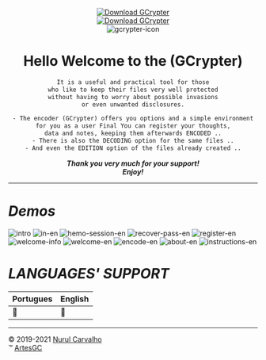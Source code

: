 <div align="center">

  
[![Download GCrypter](https://img.shields.io/sourceforge/dt/gcrypter.svg)](https://sourceforge.net/projects/gcrypter/files/latest/download) \
[![Download GCrypter](https://a.fsdn.com/con/app/sf-download-button)](https://sourceforge.net/projects/gcrypter/files/latest/download) \
![gcrypter-icon](gcrypter/gcr-icons/gcrypter-logo-dark.png)

# Hello Welcome to the (GCrypter)

```txt
It is a useful and practical tool for those
who like to keep their files very well protected
without having to worry about possible invasions
or even unwanted disclosures.

- The encoder (GCrypter) offers you options and a simple environment
for you as a user Final You can register your thoughts,
data and notes, keeping them afterwards ENCODED ..
- There is also the DECODING option for the same files ..
- And even the EDITION option of the files already created ..
```

_**Thank you very much for your support! \
Enjoy!**_

</div>

---

# _Demos_

![intro](docs/demos/intro.png)
![in-en](docs/demos/in-en.png)
![hemo-session-en](docs/demos/login.png)
![recover-pass-en](docs/demos/recover.png)
![register-en](docs/demos/register.png)
![welcome-info](docs/demos/welcome-info.png)
![welcome-en](docs/demos/welcomepage.png)
![encode-en](docs/demos/encodepage.png)
![about-en](docs/demos/about.png)
![instructions-en](docs/demos/instructions.png)

# _LANGUAGES' SUPPORT_

| Portugues | English |
| --- | --- |
| :100: | :100: |

---

&copy; 2019-2021 [Nurul Carvalho](mailto:nuruldecarvalho@gmail.com) \
&trade; [ArtesGC](https://artesgc.home.blog)

